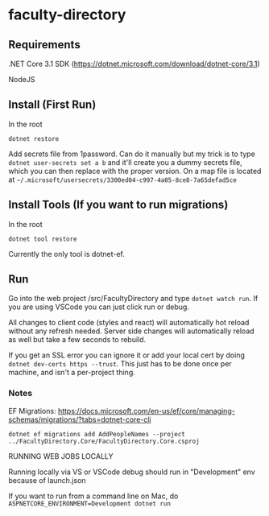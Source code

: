 # faculty-directory

## Requirements

.NET Core 3.1 SDK (https://dotnet.microsoft.com/download/dotnet-core/3.1)

NodeJS

## Install (First Run)

In the root

`dotnet restore`

Add secrets file from 1password. Can do it manually but my trick is to type `dotnet user-secrets set a b` and it'll create you a dummy secrets file, which you can then replace with the proper version.  On a map file is located at `~/.microsoft/usersecrets/3300ed04-c997-4a05-8ce8-7a65defad5ce`

## Install Tools (If you want to run migrations)

In the root

`dotnet tool restore`

Currently the only tool is dotnet-ef.

## Run

Go into the web project /src/FacultyDirectory and type `dotnet watch run`.  If you are using VSCode you can just click run or debug.

All changes to client code (styles and react) will automatically hot reload without any refresh needed.  Server side changes will automatically reload as well but take a few seconds to rebuild.

If you get an SSL error you can ignore it or add your local cert by doing `dotnet dev-certs https --trust`.  This just has to be done once per machine, and isn't a per-project thing.

### Notes

EF Migrations:
https://docs.microsoft.com/en-us/ef/core/managing-schemas/migrations/?tabs=dotnet-core-cli

`dotnet ef migrations add AddPeopleNames --project ../FacultyDirectory.Core/FacultyDirectory.Core.csproj`

RUNNING WEB JOBS LOCALLY

Running locally via VS or VSCode debug should run in "Development" env because of launch.json

If you want to run from a command line on Mac, do `ASPNETCORE_ENVIRONMENT=Development dotnet run`
